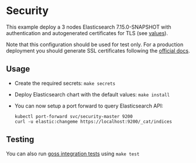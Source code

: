 # Security

This example deploy a 3 nodes Elasticsearch 7.15.0-SNAPSHOT with authentication and
autogenerated certificates for TLS (see [values][]).

Note that this configuration should be used for test only. For a production
deployment you should generate SSL certificates following the [official docs][].

## Usage

* Create the required secrets: `make secrets`

* Deploy Elasticsearch chart with the default values: `make install`

* You can now setup a port forward to query Elasticsearch API:

  ```
  kubectl port-forward svc/security-master 9200
  curl -u elastic:changeme https://localhost:9200/_cat/indices
  ```

## Testing

You can also run [goss integration tests][] using `make test`


[goss integration tests]: https://github.com/elastic/helm-charts/tree/7.x/elasticsearch/examples/security/test/goss.yaml
[official docs]: https://www.elastic.co/guide/en/elasticsearch/reference/7.x/configuring-tls.html#node-certificates
[values]: https://github.com/elastic/helm-charts/tree/7.x/elasticsearch/examples/security/values.yaml
